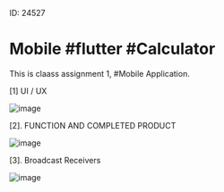 ID: 24527
# Mobile  #flutter  #Calculator
This is claass assignment 1, #Mobile Application.

[1] UI / UX

![image](https://github.com/Deodate/mobile/assets/13644752/1de95f6b-f553-4720-a0b0-e612d54e0b9d)

[2]. FUNCTION AND COMPLETED PRODUCT 

![image](https://github.com/Deodate/mobile/assets/13644752/5887350c-9caf-4f79-bab5-e23188bfa8d5)

[3]. Broadcast Receivers

![image](https://github.com/Deodate/mobile/assets/13644752/159328d4-75fa-4274-8869-f255902f965c)




